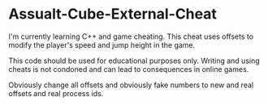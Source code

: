 # Assualt-Cube-External-Cheat

I'm currently learning C++ and game cheating. This cheat uses offsets to modify the player's speed and jump height in the game.


This code should be used for educational purposes only. Writing and using cheats is not condoned and can lead to consequences in online games.

Obviously change all offsets and obviously fake numbers to new and real offsets and real process ids.
